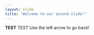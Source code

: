 ```yaml
---
layout: slide
title: "Welcome to our second slide!"
---
```

**TEST** _TEST_
Use the left arrow to go back!
